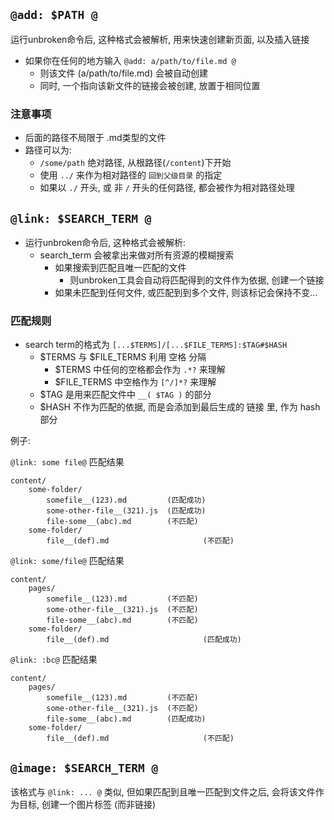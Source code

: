## `@add: $PATH @`

运行unbroken命令后, 这种格式会被解析, 用来快速创建新页面, 以及插入链接

* 如果你在任何的地方输入 `@add: a/path/to/file.md @` 
    * 则该文件 (a/path/to/file.md) 会被自动创建
    * 同时, 一个指向该新文件的链接会被创建, 放置于相同位置
    
### 注意事项

* 后面的路径不局限于 .md类型的文件
* 路径可以为:
    * `/some/path` 绝对路径, 从根路径(`/content`)下开始
    * 使用 `../` 来作为相对路径的 `回到父级目录` 的指定
    * 如果以 `./` 开头, 或 非 `/` 开头的任何路径, 都会被作为相对路径处理

## `@link: $SEARCH_TERM @`

* 运行unbroken命令后, 这种格式会被解析:
    * search_term 会被拿出来做对所有资源的模糊搜索
        * 如果搜索到匹配且唯一匹配的文件
            * 则unbroken工具会自动将匹配得到的文件作为依据, 创建一个链接
        * 如果未匹配到任何文件, 或匹配到到多个文件, 则该标记会保持不变... 

### 匹配规则

* search term的格式为 `[...$TERMS]/[...$FILE_TERMS]:$TAG#$HASH`
    * $TERMS 与 $FILE_TERMS 利用 空格 分隔
        * $TERMS 中任何的空格都会作为 `.*?` 来理解
        * $FILE_TERMS 中空格作为 `[^/]*?` 来理解
    * $TAG 是用来匹配文件中 `__( $TAG )` 的部分
    * $HASH 不作为匹配的依据, 而是会添加到最后生成的 链接 里, 作为 hash 部分
    
例子:

`@link: some file@` 匹配结果

```
content/
    some-folder/
        somefile__(123).md         (匹配成功)
        some-other-file__(321).js  (匹配成功)
        file-some__(abc).md        (不匹配)
    some-folder/
        file__(def).md                     (不匹配)
```

`@link: some/file@` 匹配结果

```
content/
    pages/
        somefile__(123).md         (不匹配)
        some-other-file__(321).js  (不匹配)
        file-some__(abc).md        (不匹配)
    some-folder/
        file__(def).md                     (匹配成功)
```

`@link: :bc@` 匹配结果

```
content/
    pages/
        somefile__(123).md         (不匹配)
        some-other-file__(321).js  (不匹配)
        file-some__(abc).md        (匹配成功)
    some-folder/
        file__(def).md                     (不匹配)
```

## `@image: $SEARCH_TERM @`

该格式与 `@link: ... @` 类似, 但如果匹配到且唯一匹配到文件之后, 会将该文件作为目标, 创建一个图片标签 (而非链接)